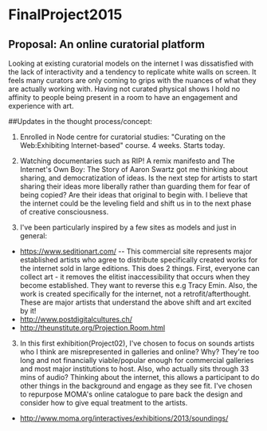 # FinalProject2015

## Proposal: An online curatorial platform

Looking at existing curatorial models on the internet I was dissatisfied with the lack of interactivity and a tendency to replicate white walls on screen. It feels many curators are only coming to grips with the nuances of what they are actually working with. Having not curated physical shows I hold no affinity to people being present in a room to have an engagement and experience with art.  

##Updates in the thought process/concept:

1.  Enrolled in Node centre for curatorial studies:
"Curating on the Web:Exhibiting Internet-based" course.
4 weeks. Starts today.

2.  Watching documentaries such as RIP! A remix manifesto and The Internet's Own Boy: The Story of Aaron Swartz got me thinking about sharing, and democratization of ideas. Is the next step for artists to start sharing their ideas more liberally rather than guarding them for fear of being copied? Are their ideas that original to begin with. I believe that the internet could be the leveling field and shift us in to the next phase of creative consciousness.

4.  I've been particularly inspired by a few sites as models and just in general:
  * https://www.seditionart.com/ -- This commercial site represents major established artists who agree to distribute specifically created works for the internet sold in large editions. This does 2 things. First, everyone can collect art - it removes the elitist inaccessibility that occurs when they become established. They want to reverse this e.g Tracy Emin. Also, the work is created specifically for the internet, not a retrofit/afterthought. These are major artists that understand the above shift and art excited by it!
  * http://www.postdigitalcultures.ch/
  * http://theunstitute.org/Projection.Room.html



3.  In this first exhibition(Project02), I've chosen to focus on sounds artists who I think are misrepresented in galleries and online? Why? They're too long and not financially viable/popular enough for commercial galleries and most major institutions to host. Also, who actually sits through 33 mins of audio? Thinking about the internet, this allows a participant to do other things in the background and engage as they see fit. I've chosen to repurpose MOMA's online catalogue to pare back the design and consider how to give equal treatment to the artists.
  * http://www.moma.org/interactives/exhibitions/2013/soundings/
